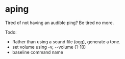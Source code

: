 # aping
Tired of not having an audible ping?  Be tired no more.

Todo:
* Rather than using a sound file (ogg), generate a tone.
* set volume using -v, --volume (1-10)
* baseline command name

